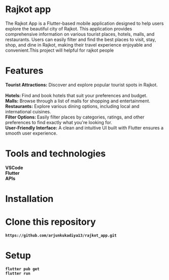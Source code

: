 # Rajkot app

The Rajkot App is a Flutter-based mobile application designed to help users explore the beautiful city of Rajkot. This application provides comprehensive information on various tourist places, hotels, malls, and restaurants. Users can easily filter and find the best places to visit, stay, shop, and dine in Rajkot, making their travel experience enjoyable and convenient.This project will helpful for rajkot people

# Features
<b>Tourist Attractions:</b> Discover and explore popular tourist spots in Rajkot.<br>
<br><b>Hotels: </b>Find and book hotels that suit your preferences and budget.
<br><b>Malls:</b> Browse through a list of malls for shopping and entertainment.
<br><b>Restaurants:</b> Explore various dining options, including local and international cuisines.
<br><b>Filter Options: </b>Easily filter places by categories, ratings, and other preferences to find exactly what you're looking for.
<br><b>User-Friendly Interface:</b> A clean and intuitive UI built with Flutter ensures a smooth user experience.
# Tools and technologies
<b>VSCode
<br>Flutter
<br>APIs
# Installation
# Clone this repository
```
https://github.com/arjunkukadiya13/rajkot_app.git
```
# Setup
```
flutter pub get
flutter run
```
